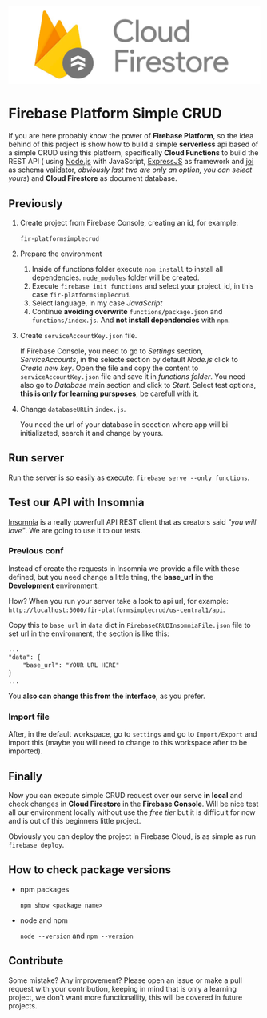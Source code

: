 ![](./firebase.png)

# Firebase Platform Simple CRUD

If you are here probably know the power of **Firebase Platform**, so the idea behind of this project is show how to build a simple **serverless** api based of a simple CRUD using this platform, specifically **Cloud Functions** to build the REST API ( using [Node.js](https://nodejs.org/en/) with JavaScript, [ExpressJS](https://expressjs.com/) as framework and [joi](https://github.com/hapijs/joi) as schema validator, *obviously last two are only an option, you can select yours*) and **Cloud Firestore** as document database.

## Previously

1. Create project from Firebase Console, creating an id, for example:

     `fir-platformsimplecrud`

2. Prepare the environment

    1. Inside of functions folder execute `npm install` to install all dependencies. `node_modules` folder will be created.
    2. Execute `firebase init functions` and select your project_id, in this case `fir-platformsimplecrud`.
    3. Select language, in my case *JavaScript*
    4. Continue **avoiding overwrite** `functions/package.json` and `functions/index.js`. And **not install dependencies** with `npm`.

3. Create `serviceAccountKey.json` file.

    If Firebase Console, you need to go to *Settings* section, *ServiceAccounts*, in the selecte section by default *Node.js* click to *Create new key*. Open the file and copy the content to `serviceAccountKey.json` file and save it in *functions folder*.
    You need also go to *Database* main section and click to *Start*. Select test options, **this is only for learning pursposes**, be carefull with it.

4. Change `databaseURL`in `index.js`.

    You need the url of your database in secction where app will bi initializated,
    search it and change by yours.

## Run server

Run the server is so easily as execute: `firebase serve --only functions`.

## Test our API with Insomnia

[Insomnia](https://insomnia.rest/) is a really powerfull API REST client that as creators said *"you will love"*. We are going to use it to our tests.

### Previous conf

Instead of create the requests in Insomnia we provide a file with these defined,
but you need change a little thing, the **base_url** in the **Development** environment.

How? When you run your server take a look to api url, for example:
`http://localhost:5000/fir-platformsimplecrud/us-central1/api`.

Copy this to `base_url` in `data` dict in `FirebaseCRUDInsomniaFile.json` file to set url in the environment, the section is like this:
```
...
"data": {
    "base_url": "YOUR URL HERE"
}
...
```

You **also can change this from the interface**, as you prefer.

### Import file

After, in the default workspace, go to `settings` and go to `Import/Export` and import this (maybe you will need to change to this workspace after to be imported).


## Finally

Now you can execute simple CRUD request over our serve **in local** and check changes in **Cloud Firestore** in the **Firebase Console**. Will be nice test all our environment locally without use the *free tier* but it is difficult for now and is out of this beginners little project.

Obviously you can deploy the project in Firebase Cloud, is as simple as run `firebase deploy`.

## How to check package versions

- npm packages

    `npm show <package name>`

- node and npm

    `node --version` and `npm --version`

## **Contribute**

Some mistake? Any improvement? Please open an issue or make a pull request with your contribution, keeping in mind that is only a learning project, we don't want more functionallity, this will be covered in future projects.